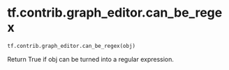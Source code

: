 <div itemscope itemtype="http://developers.google.com/ReferenceObject">
<meta itemprop="name" content="tf.contrib.graph_editor.can_be_regex" />
<meta itemprop="path" content="Stable" />
</div>

# tf.contrib.graph_editor.can_be_regex

``` python
tf.contrib.graph_editor.can_be_regex(obj)
```

Return True if obj can be turned into a regular expression.